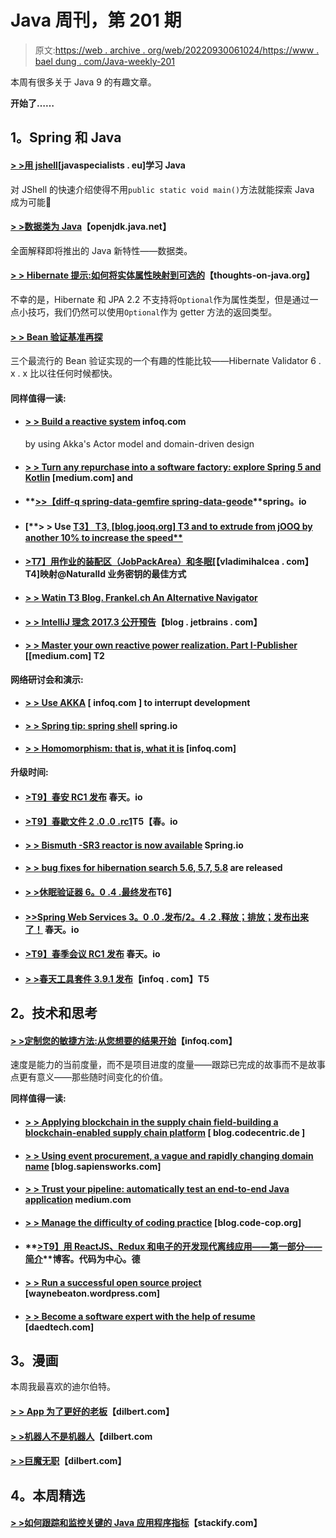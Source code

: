 # Java 周刊，第 201 期

> 原文:[https://web . archive . org/web/20220930061024/https://www . bael dung . com/Java-weekly-201](https://web.archive.org/web/20220930061024/https://www.baeldung.com/java-weekly-201)

本周有很多关于 Java 9 的有趣文章。

**开始了……**

## **1。Spring 和 Java**

#### [**> >用 jshell**](https://web.archive.org/web/20221208143856/https://www.javaspecialists.eu/archive/Issue250.html)[javaspecialists . eu]学习 Java

对 JShell 的快速介绍使得不用`public static void main()`方法就能探索 Java 成为可能🙂

#### **[> >数据类为 Java](https://web.archive.org/web/20221208143856/http://cr.openjdk.java.net/~briangoetz/amber/datum.html)**【openjdk.java.net】

全面解释即将推出的 Java 新特性——数据类。

#### [**> > Hibernate 提示:如何将实体属性映射到可选的**](https://web.archive.org/web/20221208143856/https://www.thoughts-on-java.org/hibernate-tips-map-entity-attribute-optional/)【thoughts-on-java.org】

不幸的是，Hibernate 和 JPA 2.2 不支持将`Optional`作为属性类型，但是通过一点小技巧，我们仍然可以使用`Optional`作为 getter 方法的返回类型。

#### [**> > Bean 验证基准再探**](https://web.archive.org/web/20221208143856/http://in.relation.to/2017/10/31/bean-validation-benchmark-revisited/)

三个最流行的 Bean 验证实现的一个有趣的性能比较——Hibernate Validator 6 . x . x 比以往任何时候都快。

#### **同样值得一读:**

*   #### [**> > Build a reactive system**](https://web.archive.org/web/20221208143856/https://www.infoq.com/articles/Reactive-Systems-Akka-Actors-DomainDrivenDesign) infoq.com

    by using Akka's Actor model and domain-driven design
*   #### [> > Turn any repurchase into a software factory: explore Spring 5 and Kotlin](https://web.archive.org/web/20221208143856/https://medium.com/the-composition/turn-any-repo-into-a-software-factory-exploring-spring-5-and-kotlin-2f58283421a2) [medium.com] and

*   #### **[>>【diff-q spring-data-gemfire spring-data-geode](https://web.archive.org/web/20221208143856/https://spring.io/blog/2017/10/26/diff-q-spring-data-gemfire-spring-data-geode)**spring。io

*   #### [**> > Use [T3】 T3, [blog.jooq.org] T3 and to extrude from jOOQ by another 10% to increase the speed**](https://web.archive.org/web/20221208143856/https://blog.jooq.org/2017/11/01/squeezing-another-10-speed-increase-out-of-jooq-using-jmc-and-jmh/)

*   #### [**>T7】用作业的装配区（JobPackArea）和冬眠**](https://web.archive.org/web/20221208143856/https://vladmihalcea.com/2017/10/31/the-best-way-to-map-a-naturalid-business-key-with-jpa-and-hibernate/)[【vladimihalcea . com】T4]映射@NaturalId 业务密钥的最佳方式

*   #### [**> > Watin** T3 Blog. Frankel.ch An Alternative Navigator](https://web.archive.org/web/20221208143856/https://blog.frankel.ch/alternative-navigator-vaadin/#gsc.tab=0)

*   #### [**> > IntelliJ 理念 2017.3 公开预告**](https://web.archive.org/web/20221208143856/https://blog.jetbrains.com/idea/2017/10/intellij-idea-2017-3-public-preview/)【blog . jetbrains . com】

*   #### [> > Master your own reactive power realization. Part I-Publisher](https://web.archive.org/web/20221208143856/https://medium.com/@olehdokuka/mastering-own-reactive-streams-implementation-part-1-publisher-e8eaf928a78c) [[medium.com] T2

**网络研讨会和演示:**

*   #### [**> > Use AKKA**](https://web.archive.org/web/20221208143856/https://www.infoq.com/presentations/reactive-events-streaming-api) [ infoq.com ] to interrupt development

*   #### [**> > Spring tip: spring shell**](https://web.archive.org/web/20221208143856/https://spring.io/blog/2017/11/01/spring-tips-spring-shell) spring.io

*   #### [**> > Homomorphism: that is, what it is**](https://web.archive.org/web/20221208143856/https://www.infoq.com/presentations/homoiconicity) [infoq.com]

**升级时间:**

*   #### [**>T9】春安 RC1 发布**](https://web.archive.org/web/20221208143856/https://spring.io/blog/2017/11/01/spring-security-5-0-0-rc1-released) 春天。io

*   #### [**>T9】春歇文件 2 .0 .0 .rc1**](https://web.archive.org/web/20221208143856/https://spring.io/blog/2017/10/30/spring-rest-docs-2-0-0-rc1)T5【春。io

*   #### [**> > Bismuth -SR3 reactor is now available**](https://web.archive.org/web/20221208143856/https://spring.io/blog/2017/10/27/reactor-bismuth-sr3-is-now-available) Spring.io

*   #### [**> > bug fixes for hibernation search 5.6, 5.7, 5.8**](https://web.archive.org/web/20221208143856/http://in.relation.to/2017/10/26/hibernate-search-5-6-4-and-5-7-3-and-5-8-2/) are released

*   #### [**> >休眠验证器 6。0 .4 .最终发布**](https://web.archive.org/web/20221208143856/http://in.relation.to/2017/10/25/hibernate-validator-604-final-out/)T6】

*   #### [**>>Spring Web Services 3。0 .0 .发布/2。4 .2 .释放；排放；发布出来了！**](https://web.archive.org/web/20221208143856/https://spring.io/blog/2017/10/30/spring-web-services-3-0-0-release-2-4-2-release-is-out) 春天。io

*   #### [**>T9】春季会议 RC1 发布**](https://web.archive.org/web/20221208143856/https://spring.io/blog/2017/11/01/spring-session-2-0-0-rc1-released) 春天。io

*   #### [**> >春天工具套件 3.9.1 发布**](https://web.archive.org/web/20221208143856/https://www.infoq.com/news/2017/10/sts-released)【infoq . com】T5

## **2。技术和思考**

#### [**> >定制您的敏捷方法:从您想要的结果开始**](https://web.archive.org/web/20221208143856/https://www.infoq.com/articles/agile-approach-results)【infoq.com】

速度是能力的当前度量，而不是项目进度的度量——跟踪已完成的故事而不是故事点更有意义——那些随时间变化的价值。

**同样值得一读:**

*   #### [**> > Applying blockchain in the supply chain field-building a blockchain-enabled supply chain platform**](https://web.archive.org/web/20221208143856/https://blog.codecentric.de/en/2017/10/applying-the-blockchain-in-the-supply-chain-domain-building-a-solution-blockcentric-3/) [ blog.codecentric.de ]

*   #### [**> > Using event procurement, a vague and rapidly changing domain name**](https://web.archive.org/web/20221208143856/http://blog.sapiensworks.com/post/2017/10/30/Is-DDD-ES-CQRS-changing-domain) [blog.sapiensworks.com]

*   #### [> > Trust your pipeline: automatically test an end-to-end Java application](https://web.archive.org/web/20221208143856/https://medium.com/@eliasnogueira/trust-your-pipeline-automatically-testing-an-end-to-end-java-application-4a33232180c3) medium.com

*   #### [**> > Manage the difficulty of coding practice**](https://web.archive.org/web/20221208143856/http://blog.code-cop.org/2017/10/difficulty-of-coding-exercises.html) [blog.code-cop.org]

*   #### **[>T9】用 ReactJS、Redux 和电子的开发现代离线应用——第一部分——简介](https://web.archive.org/web/20221208143856/https://blog.codecentric.de/en/2017/10/developing-modern-offline-apps-reactjs-redux-electron-part-1/)**博客。代码为中心。德

*   #### [**> > Run a successful open source project**](https://web.archive.org/web/20221208143856/https://waynebeaton.wordpress.com/2017/10/26/running-a-successful-open-source-project/) [waynebeaton.wordpress.com]

*   #### [**> > Become a software expert with the help of resume**](https://web.archive.org/web/20221208143856/https://www.daedtech.com/become-software-specialist-help-resume/) [daedtech.com]

## **3。漫画**

本周我最喜欢的迪尔伯特。

#### [**> > App 为了更好的老板**](https://web.archive.org/web/20221208143856/http://dilbert.com/strip/2017-11-01)【dilbert.com】

#### [**> >机器人不是机器人**](https://web.archive.org/web/20221208143856/http://dilbert.com/strip/2017-10-28)【dilbert.com

#### [**> >巨魔无职**](https://web.archive.org/web/20221208143856/http://dilbert.com/strip/2017-10-27)【dilbert.com】

## **4。本周精选**

#### **[> >如何跟踪和监控关键的 Java 应用程序指标](https://web.archive.org/web/20221208143856/https://stackify.com/java-application-metrics/)**【stackify.com】